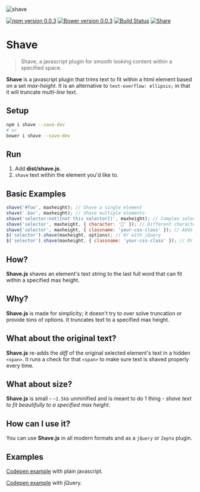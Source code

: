 ![shave](http://imgh.us/shave.svg)

[![npm version 0.0.3](https://badge.fury.io/js/Shave.svg)](https://www.npmjs.com/package/Shave)
[![Bower version 0.0.3](https://badge.fury.io/bo/shave.svg)](https://github.com/dollarshaveclub/shave)
[![Build Status](https://travis-ci.org/dollarshaveclub/shave.svg?branch=master)](https://travis-ci.org/dollarshaveclub/shave)
[![Share](https://img.shields.io/twitter/url/http/shields.io.svg?style=social&maxAge=2592000)](https://twitter.com/home?status=Shave%2C%20a%20javascript%20plugin%20for%20smooth%20looking%20content%20within%20a%20specified%20element%20%E2%9C%81%20https%3A%2F%2Fgithub.com%2Fdollarshaveclub%2Fshave%20%23JavaScript%20%40DSCEngineering)
# Shave

> Shave, a javascript plugin for smooth looking content within a specified space.

**Shave** is a javascript plugin that trims text to fit within a html element based on a set *max-height*. It is an alternative to `text-overflow: ellipsis;` in that it will truncate *multi-line* text.

## Setup

```sh
npm i shave --save-dev
# or
bower i shave --save-dev
```

## Run

1. Add **dist/shave.js**.
3. `shave` text within the element you'd like to.

## Basic Examples
```javascript
shave('#foo', maxheight); // Shave a single element
shave('.bar', maxheight); // Shave multiple elements
shave('selector:not([not this selector])', maxheight); // Complex selectors
shave('selector', maxheight, { character: '🍻' }); // Different character instead of an ellipsis
shave('selector', maxheight, { classname: 'your-css-class' }); // Adds a custom class name
$('selector').shave(maxheight, options); // Or with jQuery
$('selector').shave(maxheight, { classname: 'your-css-class' }); // Or with jQuery & options
```

## How?

**Shave.js** shaves an element's text string to the last full word that can fit within a specified max height.

## Why?

**Shave.js** is made for simplicity; it doesn't try to over solve truncation or provide tons of options. It truncates text to a specified max height.

## What about the original text?

**Shave.js** re-adds the _diff_ of the original selected element's text in a hidden `<span>`. It runs a check for that `<span>` to make sure text is shaved properly every time.

## What about size?

**Shave.js** is small - `~1.5kb` unminified and is meant to do 1 thing - _shave text to fit beautifully to a specified max height_.

## How can I use it?

You can use **Shave.js** in all modern formats and as a `jQuery` or `Zepto` plugin.

## Examples

[Codepen example](http://codepen.io/yowainwright/pen/5f471214df90f43c7996c5914c88e858/) with plain javascript.

[Codepen example](http://codepen.io/yowainwright/pen/c35ad7a281bc58ce6f89d2adb94c5d14/) with jQuery.
